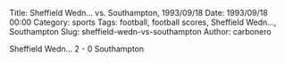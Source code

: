 Title: Sheffield Wedn… vs. Southampton, 1993/09/18
Date: 1993/09/18 00:00
Category: sports
Tags: football, football scores, Sheffield Wedn…, Southampton
Slug: sheffield-wedn-vs-southampton
Author: carbonero


Sheffield Wedn… 2 - 0 Southampton
